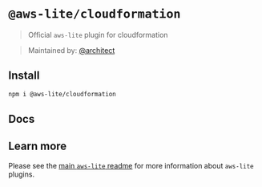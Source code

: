 # `@aws-lite/cloudformation`

> Official `aws-lite` plugin for cloudformation

> Maintained by: [@architect](https://github.com/architect)


## Install

```sh
npm i @aws-lite/cloudformation
```


## Docs

<!-- ! Do not remove docs_start / docs_end ! -->
<!-- docs_start -->
<!-- docs_end -->


## Learn more

Please see the [main `aws-lite` readme](https://github.com/architect/aws-lite) for more information about `aws-lite` plugins.
